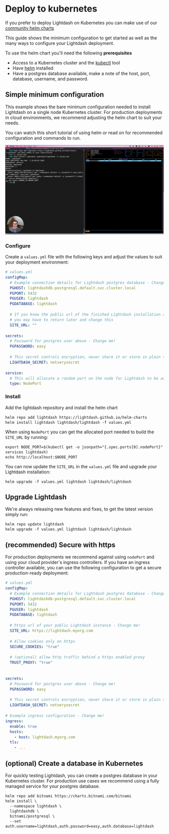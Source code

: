 # Deploy to kubernetes

If you prefer to deploy Lightdash on Kubernetes you can make use of our [community helm charts](https://github.com/lightdash/helm-charts)

This guide shows the minimum configuration to get started as well as the many ways to configure your Lightdash 
deployment.

To use the helm chart you'll need the following **prerequisites**

* Access to a Kubernetes cluster and the [kubectl](https://kubernetes.io/docs/tasks/tools/) tool
* Have [helm](https://helm.sh/docs/intro/quickstart/) installed
* Have a postgres database available, make a note of the host, port, database, username, and password.


## Simple minimum configuration

This example shows the bare minimum configuration needed to install Lightdash on a single node Kubernetes cluster.
For production deployments in cloud environments, we recommend adjusting the helm chart to suit your needs.

You can watch this short tutorial of using helm or read on for recommended configuration and commands to run.

[![screenshot-helm-tutorial](assets/screenshot-helm-tutorial.png)](https://www.youtube.com/watch?v=94lQ2rDx4y0)


### Configure

Create a `values.yml` file with the following keys and adjust the values to suit your deployment environment:
```yaml
# values.yml
configMap:
  # Example connection details for Lightdash postgres database - Change me!
  PGHOST: lightdashdb-postgresql.default.svc.cluster.local
  PGPORT: 5432
  PGUSER: lightdash
  PGDATABASE: lightdash
  
  # If you know the public url of the finished Lightdash installation add it here
  # you may have to return later and change this
  SITE_URL: ""

secrets:
  # Password for postgres user above - Change me!
  PGPASSWORD: easy
  
  # This secret controls encryption, never share it or store in plain text! 
  LIGHTDASH_SECRET: notverysecret

service:
  # This will allocate a random port on the node for Lightdash to be accessed outside the cluster
  type: NodePort
```

### Install

Add the lightdash repository and install the helm chart

```shell
helm repo add lightdash https://lightdash.github.io/helm-charts
helm install lightdash lightdash/lightdash -f values.yml
```

When using `NodePort` you can get the allocated port needed to build the `SITE_URL` by running:

```shell
export NODE_PORT=$(kubectl get -o jsonpath="{.spec.ports[0].nodePort}" services lightdash)
echo http://localhost:$NODE_PORT
```

You can now update the `SITE_URL` in the `values.yml` file and upgrade your Lightdash installation:

```shell
helm upgrade -f values.yml lightdash lightdash/lightdash
```


## Upgrade Lightdash

We're always releasing new features and fixes, to get the latest version simply run:

```shell
helm repo update lightdash
helm upgrade -f values.yml lightdash lightdash/lightdash
```

## (recommended) Secure with https

For production deployments we recommend against using `nodePort` and using your cloud provider's ingress controllers.
If you have an ingress controller available, you can use the following configuration to get a secure 
production-ready deployment:

```yaml
# values.yml
configMap:
  # Example connection details for Lightdash postgres database - Change me!
  PGHOST: lightdashdb-postgresql.default.svc.cluster.local
  PGPORT: 5432
  PGUSER: lightdash
  PGDATABASE: lightdash

  # https url of your public Lightdash instance - Change me!
  SITE_URL: https://lightdash.myorg.com
  
  # Allow cookies only on https
  SECURE_COOKIES: "true"
  
  # (optional) allow http traffic behind a https enabled proxy
  TRUST_PROXY: "true"
  

secrets:
  # Password for postgres user above - Change me!
  PGPASSWORD: easy

  # This secret controls encryption, never share it or store in plain text
  LIGHTDASH_SECRET: notverysecret

# Example ingress configuration - Change me!
ingress:
  enable: true
  hosts:
    - host: lightdash.myorg.com
  tls:
    - ...
```

## (optional) Create a database in Kubernetes

For quickly testing Lightdash, you can create a postgres database in your Kubernetes cluster. For production use
cases we recommend using a fully managed service for your postgres database.

```shell
helm repo add bitnami https://charts.bitnami.com/bitnami
helm install \
  --namespace lightdash \
  lightdashdb \
  bitnami/postgresql \
  --set auth.username=lightdash,auth.password=easy,auth.database=lightdash
```
